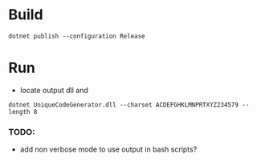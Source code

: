 # Build

`
dotnet publish --configuration Release
`

# Run
- locate output dll and

`
dotnet UniqueCodeGenerator.dll --charset ACDEFGHKLMNPRTXYZ234579 --length 8
`

### TODO: 
* add non verbose mode to use output in bash scripts?
